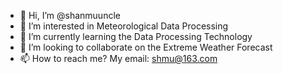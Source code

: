 - 👋 Hi, I’m @shanmuuncle
- 👀 I’m interested in Meteorological Data Processing
- 🌱 I’m currently learning the Data Processing Technology
- 💞️ I’m looking to collaborate on the Extreme Weather Forecast
- 📫 How to reach me? My email: shmu@163.com

<!---
shanmuuncle/shanmuuncle is a ✨ special ✨ repository because its `README.md` (this file) appears on your GitHub profile.
You can click the Preview link to take a look at your changes.
--->
